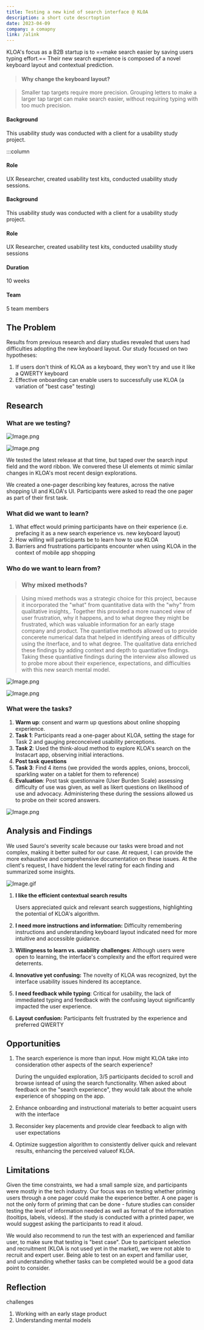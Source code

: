 ```yaml
---
title: Testing a new kind of search interface @ KLOA
description: a short cute descrtoption
date: 2023-04-09
company: a comapny
link: /alink
---
```



KLOA's focus as a B2B startup is to ==make search easier by saving users typing effort.==
Their new search experience is composed of a novel keyboard layout and contextual
prediction.

> #### Why change the keyboard layout?

> Smaller tap targets require more precision. Grouping letters to make a larger tap target can make search easier, without requiring typing with too much precision.

#### Background

This usability study was conducted with a client for a usability study project.

:::column

#### Role

UX Researcher, created usability test kits, conducted usability study sessions.

#### Background

This usability study was conducted with a client for a usability study project.

#### Role

UX Researcher, created usability test kits, conducted usability study sessions

#### Duration

10 weeks

#### Team

5 team members

## The Problem

Results from previous research and diary studies revealed that users had difficulties adopting the new keyboard layout. Our study focused on two hypotheses:

1. If users don't think of KLOA as a keyboard, they won't try and use it like a QWERTY keyboard
2. Effective onboarding can enable users to successfully use KLOA (a variation of "best case" testing)

## Research

### What are we testing?

![Image.png](/images/Image.png)

![Image.png](/images//Image2.png)

We tested the latest release at that time, but taped over the search input field and the word ribbon. We convered these UI elements ot mimic similar changes in KLOA's most recent design explorations.

We created a one-pager describing key features, across the native shopping UI and KLOA's UI. Participants were asked to read the one pager as part of their first task.

### What did we want to learn?

1. What effect would priming participants have on their experience (i.e. prefacing it as a new search experience vs. new keyboard layout)
2. How willing will participants be to learn how to use KLOA
3. Barriers and frustrations participants encounter when using KLOA in the context of mobile app shopping

### Who do we want to learn from?

> ### Why mixed methods?

> Using mixed methods was a strategic choice for this project, because it incorporated the "what" from quantitative data with the "why" from qualitative insights,. Together this provided a more nuanced view of user frustration, why it happens, and to what degree they might be frustrated, which was valuable information for an early stage company and product. The quantiative methods allowed us to provide concerete numerical data that helped in identifying areas of difficulty using the itnerface, and to what degree. The qualitative data enriched these findings by adding context and depth to quantiative findings. Taking these quantiative findings during the interview also allowed us to probe more about their experience, expectations, and difficulties with this new search mental model.

![Image.png](/images/Image3.png)

![Image.png](/images/Image4.png)

### What were the tasks?

1. **Warm up**: consent and warm up questions about online shopping experience.
2. **Task 1**: Participants read a one-pager about KLOA, setting the stage for Task 2 and gauging preconceived usability perceptions.
3. **Task 2**: Used the think-aloud method to explore KLOA's search on the Instacart app, observing initial interactions.
4. **Post task questions**
5. **Task 3**: Find 4 items (we provided the words apples, onions, broccoli, sparkling water on a tablet for them to reference)
6. **Evaluation**: Post task questionnaire (User Burden Scale) assessing difficulty of use was given, as well as likert questions on likelihood of use and advocacy. Administering these during the sessions allowed us to probe on their scored answers.

![Image.png](/images/Image5.png)

## Analysis and Findings

We used Sauro's severity scale because our tasks were broad and not complex, making it better suited for our case. At request, I can provide the more exhaustive and comprehensive documentation on these issues. At the client's request, I have hiddent the level rating for each finding and summarized some insights.

![Image.gif](/images/Image.gif)

1. **I like the efficient contextual search results**

   Users appreciated quick and relevant search suggestions, highlighting the potential of KLOA's algorithm.

1. **I need more instructions and information:** Difficulty remembering instructions and understanding keyboard layout indicated need for more intuitive and accessible guidance.
1. **Willingness to learn vs. usability** **challenges**:
   Although users were open to learning, the interface's complexity and the effort required were deterrents.
1. **Innovative yet confusing:** The novelty of KLOA was recognized, byt the interface usability issues hindered its acceptance.
1. **I need feedback while typing**:
   Critical for usability, the lack of immediated typing and feedback with the confusing layout significantly impacted the user experience.
1. **Layout confusion:** Participants felt frustrated by the experience and preferred QWERTY

## Opportunities

1. The search experience is more than input. How might KLOA take into consideration other aspects of the search experience?

   During the unguided exploration, 3/5 participants decided to scroll and browse isntead of using the search functionality. When asked about feedback on the "search experience", they would talk about the whole experience of shopping on the app.

1. Enhance onboarding and instructional materials to better acquaint users with the interface
1. Reconsider key placements and provide clear feedback to align with user expectations
1. Optimize suggestion algorithm to consistently deliver quick and relevant results, enhancing the perceived valueof KLOA.

## Limitations

Given the time constraints, we had a small sample size, and participants were mostly in the tech industry. Our focus was on testing whether priming users through a one pager could make the experience better. A one pager is not the only form of priming that can be done - future studies can consider testing the level of information needed as well as format of the information (tooltips, labels, videos). If the study is conducted with a printed paper, we would suggest asking the participants to read it aloud.

We would also recommend to run the test with an experienced and familiar user, to make sure that testing is "best case". Due to participant selection and recruitment (KLOA is not used yet in the market), we were not able to recruit and expert user. Being able to test on an expert and familiar user, and understanding whether tasks can be completed would be a good data point to consider.

## Reflection

challenges

1. Working with an early stage product
2. Understanding mental models
